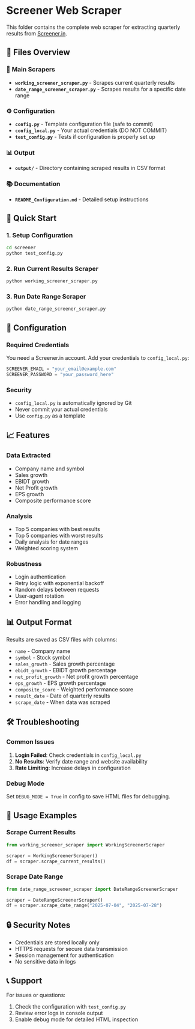 # Screener Web Scraper

This folder contains the complete web scraper for extracting quarterly results from [Screener.in](https://www.screener.in/results/latest/).

## 📁 Files Overview

### 🎯 **Main Scrapers**
- **`working_screener_scraper.py`** - Scrapes current quarterly results
- **`date_range_screener_scraper.py`** - Scrapes results for a specific date range

### ⚙️ **Configuration**
- **`config.py`** - Template configuration file (safe to commit)
- **`config_local.py`** - Your actual credentials (DO NOT COMMIT)
- **`test_config.py`** - Tests if configuration is properly set up

### 📊 **Output**
- **`output/`** - Directory containing scraped results in CSV format

### 📚 **Documentation**
- **`README_Configuration.md`** - Detailed setup instructions

## 🚀 Quick Start

### 1. Setup Configuration
```bash
cd screener
python test_config.py
```

### 2. Run Current Results Scraper
```bash
python working_screener_scraper.py
```

### 3. Run Date Range Scraper
```bash
python date_range_screener_scraper.py
```

## 🔧 Configuration

### Required Credentials
You need a Screener.in account. Add your credentials to `config_local.py`:

```python
SCREENER_EMAIL = "your_email@example.com"
SCREENER_PASSWORD = "your_password_here"
```

### Security
- `config_local.py` is automatically ignored by Git
- Never commit your actual credentials
- Use `config.py` as a template

## 📈 Features

### Data Extracted
- Company name and symbol
- Sales growth
- EBIDT growth  
- Net Profit growth
- EPS growth
- Composite performance score

### Analysis
- Top 5 companies with best results
- Top 5 companies with worst results
- Daily analysis for date ranges
- Weighted scoring system

### Robustness
- Login authentication
- Retry logic with exponential backoff
- Random delays between requests
- User-agent rotation
- Error handling and logging

## 📊 Output Format

Results are saved as CSV files with columns:
- `name` - Company name
- `symbol` - Stock symbol
- `sales_growth` - Sales growth percentage
- `ebidt_growth` - EBIDT growth percentage
- `net_profit_growth` - Net profit growth percentage
- `eps_growth` - EPS growth percentage
- `composite_score` - Weighted performance score
- `result_date` - Date of quarterly results
- `scrape_date` - When data was scraped

## 🛠️ Troubleshooting

### Common Issues
1. **Login Failed**: Check credentials in `config_local.py`
2. **No Results**: Verify date range and website availability
3. **Rate Limiting**: Increase delays in configuration

### Debug Mode
Set `DEBUG_MODE = True` in config to save HTML files for debugging.

## 📝 Usage Examples

### Scrape Current Results
```python
from working_screener_scraper import WorkingScreenerScraper

scraper = WorkingScreenerScraper()
df = scraper.scrape_current_results()
```

### Scrape Date Range
```python
from date_range_screener_scraper import DateRangeScreenerScraper

scraper = DateRangeScreenerScraper()
df = scraper.scrape_date_range("2025-07-04", "2025-07-28")
```

## 🔒 Security Notes

- Credentials are stored locally only
- HTTPS requests for secure data transmission
- Session management for authentication
- No sensitive data in logs

## 📞 Support

For issues or questions:
1. Check the configuration with `test_config.py`
2. Review error logs in console output
3. Enable debug mode for detailed HTML inspection 